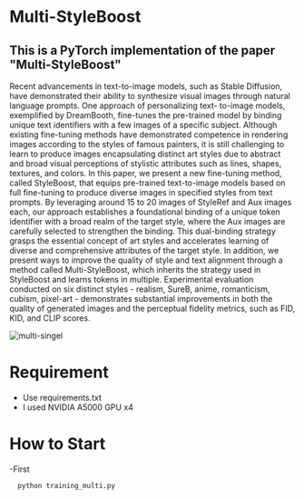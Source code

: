 # Multi-StyleBoost

## This is a PyTorch implementation of the paper "Multi-StyleBoost"

Recent advancements in text-to-image models, such as Stable Diffusion, have demonstrated their
ability to synthesize visual images through natural language prompts. One approach of personalizing text-
to-image models, exemplified by DreamBooth, fine-tunes the pre-trained model by binding unique text
identifiers with a few images of a specific subject. Although existing fine-tuning methods have demonstrated
competence in rendering images according to the styles of famous painters, it is still challenging to learn
to produce images encapsulating distinct art styles due to abstract and broad visual perceptions of stylistic
attributes such as lines, shapes, textures, and colors. In this paper, we present a new fine-tuning method,
called StyleBoost, that equips pre-trained text-to-image models based on full fine-tuning to produce diverse
images in specified styles from text prompts. By leveraging around 15 to 20 images of StyleRef and Aux images
each, our approach establishes a foundational binding of a unique token identifier with a broad realm of
the target style, where the Aux images are carefully selected to strengthen the binding. This dual-binding
strategy grasps the essential concept of art styles and accelerates learning of diverse and comprehensive
attributes of the target style. In addition, we present ways to improve the quality of style and text alignment
through a method called Multi-StyleBoost, which inherits the strategy used in StyleBoost and learns tokens
in multiple. Experimental evaluation conducted on six distinct styles - realism, SureB, anime, romanticism,
cubism, pixel-art - demonstrates substantial improvements in both the quality of generated images and the
perceptual fidelity metrics, such as FID, KID, and CLIP scores.

![multi-singel](https://github.com/matrix215/Multi-StyleBoost/assets/101815603/5d94f816-15c2-42bf-a35e-0f160a591e6d)

# Requirement
- Use requirements.txt
- I used NVIDIA A5000 GPU x4

# How to Start
-First 
```bash
  python training_multi.py
```

